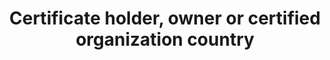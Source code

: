 ---
title: 'Certificate holder, owner or certified organization country'
slug: 'certification-certificate-holder-owner-or-certified-organization-country'
description: 'Full country name. Terms should be in ISO 3166-1 format.'
comment: 'select from control list'
required: False
vocabulary: 'vocabulary.txt'
module: 'Certificate Holder, Owner or Certified organization'
cluster: 'Certification'
policy: 'Controlled value. Single select from control list.'
layout: 'home'
---